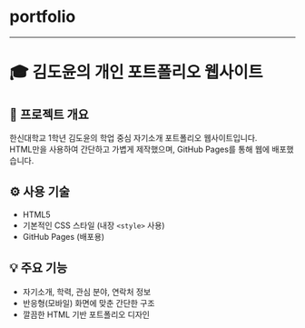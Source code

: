 # portfolio

---
# 🎓 김도윤의 개인 포트폴리오 웹사이트

## 🧭 프로젝트 개요
한신대학교 1학년 김도윤의 학업 중심 자기소개 포트폴리오 웹사이트입니다.  
HTML만을 사용하여 간단하고 가볍게 제작했으며, GitHub Pages를 통해 웹에 배포했습니다.

## ⚙️ 사용 기술
- HTML5  
- 기본적인 CSS 스타일 (내장 `<style>` 사용)  
- GitHub Pages (배포용)

## 💡 주요 기능
- 자기소개, 학력, 관심 분야, 연락처 정보  
- 반응형(모바일) 화면에 맞춘 간단한 구조  
- 깔끔한 HTML 기반 포트폴리오 디자인

